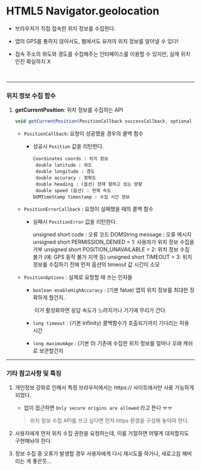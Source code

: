 # HTML5 Navigator.geolocation

- 브라우저가 직접 접속한 위치 정보를 수집한다.

- 앱의 GPS를 통하지 않아서도, 웹에서도 유저의 위치 정보를 알아낼 수 있다!

- 접속 주소의 위도와 경도를 수집해주는 인터페이스를 이용할 수 있지만, 실제 위치인진 확실하지 X

  ​

---

### 위치 정보 수집 함수

1. **getCurrentPosition**: 위치 정보를 수집하는 API

   ```javascript
   void getCurrentPosition(PositionCallback successCallback, optional PositionErrorCallback errorCallback, optional PositionOptions options);
   ```

   - ```PositionCallback```:  요청이 성공했을 경우의 콜백 함수

     - 성공시 ```Position``` 값을 리턴한다.

       ```
       Coordinates coords : 위치 정보
       	double latitude : 위도
       	double longitude : 경도
       	double accuracy : 정확도
       	double heading : (옵션) 현재 향하고 있는 방향
       	double speed (옵션) : 현재 속도
       DOMTimeStamp timestamp : 수집 시간 정보
       ```

   - ```PositionErrorCallback``` : 요청이 실패했을 때의 콜백 함수

     - 실패시 ```PositionError``` 값을 리턴한다.

        unsigned short code : 오류 코드
        	DOMString message : 오류 메시지
        	unsigned short PERMISSION_DENIED = 1: 사용자가 위치 정보 수집을 거부
        	unsigned short POSITION_UNAVAILABLE = 2: 위치 정보 수집 불가
        								(예: GPS 동작 불가 지역 등)
        	unsigned short TIMEOUT = 3: 위치 정보를 수집하기 전에 먼저 
        								옵션의 timeout 값 시간이 소모

   - ```PositionOptions``` : 실제로 요청할 때 쓰는 인자들

     - ```boolean enableHighAccuracy``` : (기본 falue) 앱의 위치 정보를 최대한 정확하게 할건지.

       ​	이거 활성화하면 응답 속도가 느려지거나 기기에 무리가 간다.

     - ```long timeout``` : (기본 Infinity) 콜백함수가 호출되기까지 기다리는 허용 시간

     - ```long maximumAge``` : (기본 0) 기존에 수집한 위치 정보를 얼마나 오래 캐쉬로 보관할건지


***

### 기타 참고사항 및 특징

1. 개인정보 강화로 인해서 특정 브라우저에서는 https:// 사이트에서만 사용 가능하게 되었다.

   - 없이 접근하면 ```Only secure origins are allowed``` 라고 뜬다 ㅠㅠ

   > 위치 정보 수집 API를 쓰고 싶다면 먼저 https 환경을 구성해 놓아야 한다.

2. 사용자에게 먼저 위치 수집 권한을 요청하는데, 이를 거절하면 어떻게 대처할지도 구현해놔야 한다.

3. 정보 수집 중 오류가 발생할 경우 사용자에게 다시 재시도를 하거나, 새로고침 해버리는 게 좋은듯...
